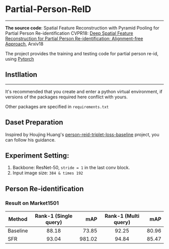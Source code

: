 # Partial-Person-ReID
******************************************************************************************************************

**The source code**: Spatial Feature Reconstruction with Pyramid Pooling for Partial Person Re-identification 
CVPR18: [Deep Spatial Feature Reconstruction for Partial Person Re-identification: Alignment-free Approach](http://openaccess.thecvf.com/content_cvpr_2018/papers/He_Deep_Spatial_Feature_CVPR_2018_paper.pdf), Arxiv18 

The project provides the training and testing code for partial person re-id, using [Pytorch](https://pytorch.org/)

## Instllation
*****************************************************************************************************************
It's recommended that you create and enter a python virtual environment, if versions of the packages required here conflict with yours.

Other packages are specified in `requirements.txt`

## Daset Preparation
Inspired by Houjing Huang's [person-reid-triplet-loss-baseline](https://github.com/huanghoujing/person-reid-triplet-loss-baseline) project, you can follow his guidance.

## Experiment Setting:
1. Backbone: ResNet-50, `stride = 1` in the last conv block.
2. Input image size: `384 & times 192`

## Person Re-identification
### Result on Market1501

   | Method | Rank-1 (Single query) | mAP | Rank-1 (Multi query)| mAP |
| - | :-: | -: |  :-: | -: | 
| Baseline | 88.18| 73.85 | 92.25 | 80.96|
| SFR | 93.04 | 981.02 | 94.84 | 85.47 |
